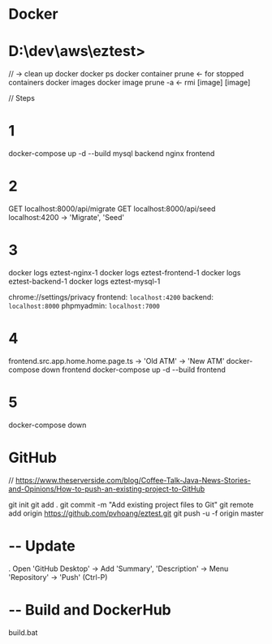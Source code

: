 # Docker

# D:\dev\aws\eztest>

//  -> clean up docker
docker ps
docker container prune <- for stopped containers
docker images
docker image prune -a <- rmi [image] [image]

// Steps
# 1
<!-- docker-compose up -d --build mysql backend nginx frontend phpmyadmin composer artisan npm -->
docker-compose up -d --build mysql backend nginx frontend

# 2
<!-- docker exec eztest-php-1 php artisan migrate --seed -->
GET localhost:8000/api/migrate
GET localhost:8000/api/seed
localhost:4200 -> 'Migrate', 'Seed'

# 3
docker logs eztest-nginx-1 
docker logs eztest-frontend-1
docker logs eztest-backend-1
docker logs eztest-mysql-1

chrome://settings/privacy
frontend: `localhost:4200`
backend: `localhost:8000`
phpmyadmin: `localhost:7000`

# 4
frontend.src.app.home.home.page.ts -> 'Old ATM' -> 'New ATM'
docker-compose down frontend
docker-compose up -d --build frontend

# 5
docker-compose down


# GitHub

// https://www.theserverside.com/blog/Coffee-Talk-Java-News-Stories-and-Opinions/How-to-push-an-existing-project-to-GitHub

git init
git add .
git commit -m "Add existing project files to Git"
git remote add origin https://github.com/pvhoang/eztest.git
git push -u -f origin master

# -- Update
. Open 'GitHub Desktop' -> Add 'Summary', 'Description' -> Menu 'Repository' -> 'Push' (Ctrl-P)

# -- Build and DockerHub

build.bat
